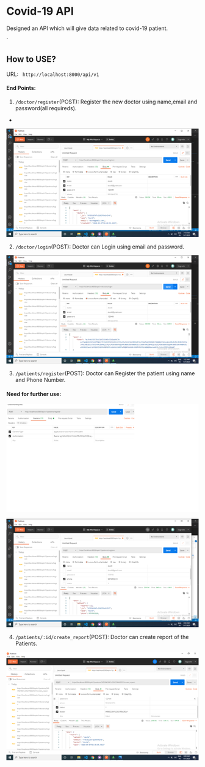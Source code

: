 # Covid-19 API

Designed an API which will give data related to covid-19 patient.

 `

## How to USE?

URL: ` http://localhost:8000/api/v1`

#### End Points:
1. `/doctor/register`(POST): Register the new doctor using name,email and password(all requireds).
- 

![](/Images/1.png)



2. `/doctor/login`(POST): Doctor can Login using email and password.

![](/Images/2.png)



3. `/patients/register`(POST): Doctor can Register the patient using name and Phone Number.

#### Need for further use:

![](/Images/3.png)


![](/Images/4.png)



4. `/patients/:id/create_report`(POST): Doctor can create report of the Patients.

![](/Images/5.png)







